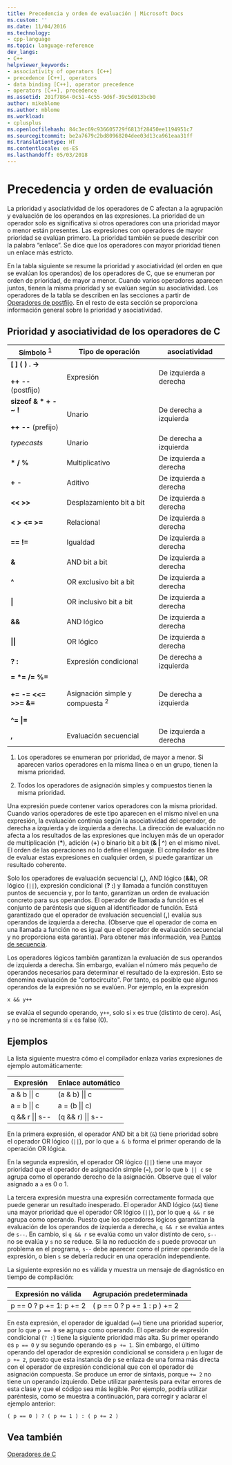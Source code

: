 ```yaml
---
title: Precedencia y orden de evaluación | Microsoft Docs
ms.custom: ''
ms.date: 11/04/2016
ms.technology:
- cpp-language
ms.topic: language-reference
dev_langs:
- C++
helpviewer_keywords:
- associativity of operators [C++]
- precedence [C++], operators
- data binding [C++], operator precedence
- operators [C++], precedence
ms.assetid: 201f7864-0c51-4c55-9d6f-39c5d013bcb0
author: mikeblome
ms.author: mblome
ms.workload:
- cplusplus
ms.openlocfilehash: 84c3ec69c936605729f6813f28450ee1194951c7
ms.sourcegitcommit: be2a7679c2bd80968204dee03d13ca961eaa31ff
ms.translationtype: HT
ms.contentlocale: es-ES
ms.lasthandoff: 05/03/2018
---
```

# <a name="precedence-and-order-of-evaluation"></a>Precedencia y orden de evaluación
La prioridad y asociatividad de los operadores de C afectan a la agrupación y evaluación de los operandos en las expresiones. La prioridad de un operador solo es significativa si otros operadores con una prioridad mayor o menor están presentes. Las expresiones con operadores de mayor prioridad se evalúan primero. La prioridad también se puede describir con la palabra “enlace”. Se dice que los operadores con mayor prioridad tienen un enlace más estricto.  
  
 En la tabla siguiente se resume la prioridad y asociatividad (el orden en que se evalúan los operandos) de los operadores de C, que se enumeran por orden de prioridad, de mayor a menor. Cuando varios operadores aparecen juntos, tienen la misma prioridad y se evalúan según su asociatividad. Los operadores de la tabla se describen en las secciones a partir de [Operadores de postfijo](../c-language/postfix-operators.md). En el resto de esta sección se proporciona información general sobre la prioridad y asociatividad.  
  
## <a name="precedence-and-associativity-of-c-operators"></a>Prioridad y asociatividad de los operadores de C  
  
|Símbolo <sup>1</sup>|Tipo de operación|asociatividad|  
|-------------|-----------------------|-------------------|  
|**\[ ] ( ) . ->**<br /><br />**++** **--** (postfijo)|Expresión|De izquierda a derecha|  
**sizeof & \* + - ~ !**<br /><br />**++ --** (prefijo)|Unario|De derecha a izquierda|  
|*typecasts*|Unario|De derecha a izquierda|  
|**\* / %**|Multiplicativo|De izquierda a derecha|  
|**+ -**|Aditivo|De izquierda a derecha|  
|**\<\< >>**|Desplazamiento bit a bit|De izquierda a derecha|  
|**\< > \<= >=**|Relacional|De izquierda a derecha|  
|**== !=**|Igualdad|De izquierda a derecha|  
|**&**|AND bit a bit|De izquierda a derecha|  
|**^**|OR exclusivo bit a bit|De izquierda a derecha|  
|**&#124;**|OR inclusivo bit a bit|De izquierda a derecha|  
|**&&**|AND lógico|De izquierda a derecha|  
|**&#124;&#124;**|OR lógico|De izquierda a derecha|  
|**? :**|Expresión condicional|De derecha a izquierda|  
|**= \*= /= %=**<br /><br /> **+= -= \<\<= >>= &=**<br /><br /> **^= &#124;=**|Asignación simple y compuesta <sup>2</sup>|De derecha a izquierda|  
|**,**|Evaluación secuencial|De izquierda a derecha|  
  
 1. Los operadores se enumeran por prioridad, de mayor a menor. Si aparecen varios operadores en la misma línea o en un grupo, tienen la misma prioridad.  
  
 2. Todos los operadores de asignación simples y compuestos tienen la misma prioridad.  
  
 Una expresión puede contener varios operadores con la misma prioridad. Cuando varios operadores de este tipo aparecen en el mismo nivel en una expresión, la evaluación continúa según la asociatividad del operador, de derecha a izquierda y de izquierda a derecha. La dirección de evaluación no afecta a los resultados de las expresiones que incluyen más de un operador de multiplicación (**\***), adición (**+**) o binario bit a bit (**& &#124; ^**) en el mismo nivel. El orden de las operaciones no lo define el lenguaje. El compilador es libre de evaluar estas expresiones en cualquier orden, si puede garantizar un resultado coherente.  
  
 Solo los operadores de evaluación secuencial (**,**), AND lógico (**&&**), OR lógico (`||`), expresión condicional (**? :**) y llamada a función constituyen puntos de secuencia y, por lo tanto, garantizan un orden de evaluación concreto para sus operandos. El operador de llamada a función es el conjunto de paréntesis que siguen al identificador de función. Está garantizado que el operador de evaluación secuencial (**,**) evalúa sus operandos de izquierda a derecha. (Observe que el operador de coma en una llamada a función no es igual que el operador de evaluación secuencial y no proporciona esta garantía). Para obtener más información, vea [Puntos de secuencia](../c-language/c-sequence-points.md).  
  
 Los operadores lógicos también garantizan la evaluación de sus operandos de izquierda a derecha. Sin embargo, evalúan el número más pequeño de operandos necesarios para determinar el resultado de la expresión. Esto se denomina evaluación de "cortocircuito". Por tanto, es posible que algunos operandos de la expresión no se evalúen. Por ejemplo, en la expresión  
  
`x && y++`  
  
 se evalúa el segundo operando, `y++`, solo si `x` es true (distinto de cero). Así, `y` no se incrementa si `x` es false (0).  
  
## <a name="examples"></a>Ejemplos
  
 La lista siguiente muestra cómo el compilador enlaza varias expresiones de ejemplo automáticamente:  

|Expresión|Enlace automático|  
|----------------|-----------------------|  
|a & b &#124;&#124; c|(a & b) &#124;&#124; c|  
|a = b &#124;&#124; c|a = (b &#124;&#124; c)|  
|q && r &#124;&#124; s--|(q && r) &#124;&#124; s--|  

 En la primera expresión, el operador AND bit a bit (`&`) tiene prioridad sobre el operador OR lógico (`||`), por lo que `a & b` forma el primer operando de la operación OR lógica.  
  
 En la segunda expresión, el operador OR lógico (`||`) tiene una mayor prioridad que el operador de asignación simple (`=`), por lo que `b || c` se agrupa como el operando derecho de la asignación. Observe que el valor asignado a `a` es 0 o 1.  
  
 La tercera expresión muestra una expresión correctamente formada que puede generar un resultado inesperado. El operador AND lógico (`&&`) tiene una mayor prioridad que el operador OR lógico (`||`), por lo que `q && r` se agrupa como operando. Puesto que los operadores lógicos garantizan la evaluación de los operandos de izquierda a derecha, `q && r` se evalúa antes de `s--`. En cambio, si `q && r` se evalúa como un valor distinto de cero, `s--` no se evalúa y `s` no se reduce. Si la no reducción de `s` puede provocar un problema en el programa, `s--` debe aparecer como el primer operando de la expresión, o bien `s` se debería reducir en una operación independiente.  
  
 La siguiente expresión no es válida y muestra un mensaje de diagnóstico en tiempo de compilación:  
  
|Expresión no válida|Agrupación predeterminada|  
|------------------------|----------------------|  
|p == 0 ? p += 1: p += 2|( p == 0 ? p += 1 : p ) += 2|  
  
 En esta expresión, el operador de igualdad (`==`) tiene una prioridad superior, por lo que `p == 0` se agrupa como operando. El operador de expresión condicional (`? :`) tiene la siguiente prioridad más alta. Su primer operando es `p == 0` y su segundo operando es `p += 1`. Sin embargo, el último operando del operador de expresión condicional se considera `p` en lugar de `p += 2`, puesto que esta instancia de `p` se enlaza de una forma más directa con el operador de expresión condicional que con el operador de asignación compuesta. Se produce un error de sintaxis, porque `+= 2` no tiene un operando izquierdo. Debe utilizar paréntesis para evitar errores de esta clase y que el código sea más legible. Por ejemplo, podría utilizar paréntesis, como se muestra a continuación, para corregir y aclarar el ejemplo anterior:  
  
`( p == 0 ) ? ( p += 1 ) : ( p += 2 )`  
  
## <a name="see-also"></a>Vea también  
 [Operadores de C](../c-language/c-operators.md)
